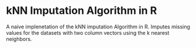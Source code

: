 kNN Imputation Algorithm in R
=============================

A naive implenetation of the kNN imputation Algorithm in R. Imputes missing values for the datasets with two column vectors using the k nearest neighbors. 